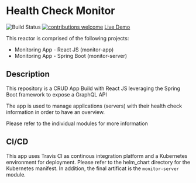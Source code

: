 # Health Check Monitor

![Build Status](https://travis-ci.com/delisarsar/health-check-monitor.svg?branch=main)
[![contributions welcome](https://img.shields.io/badge/contributions-welcome-brightgreen.svg?style=flat)](https://github.com/dwyl/esta/issues)
[Live Demo](https://jahia.flexudy.com)

This reactor is comprised of the following projects:

- Monitoring App - React JS (monitor-app)
- Monitoring App - Spring Boot (monitor-server)

## Description

This repository is a CRUD App Build with React JS leveraging the Spring Boot framework to expose a GraphQL API

The app is used to manage applications (servers) with their health check information in order to have an overview.

Please refer to the individual modules for more information

## CI/CD
This app uses Travis CI as continous integration platform and a Kubernetes environment for deployment. Please refer to the helm_chart
directory for the Kubernetes manifest. In addition, the final artificat is the `monitor-server` module.